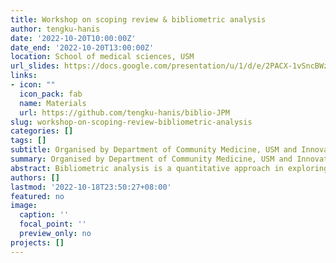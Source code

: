 ```yaml
---
title: Workshop on scoping review & bibliometric analysis
author: tengku-hanis
date: '2022-10-20T10:00:00Z'
date_end: '2022-10-20T13:00:00Z'
location: School of medical sciences, USM
url_slides: https://docs.google.com/presentation/u/1/d/e/2PACX-1vSncBWzmXldPRTwQVs_RtBIMljMT8wqFGQ8oJiZ7EohyVagotaeVp8yBoB3ThKkzijtoXHVaSZcFjoe/pub?start=false&loop=false&delayms=3000&slide=id.p
links:
- icon: ""
  icon_pack: fab
  name: Materials
  url: https://github.com/tengku-hanis/biblio-JPM
slug: workshop-on-scoping-review-bibliometric-analysis
categories: []
tags: []
subtitle: Organised by Department of Community Medicine, USM and Innovative Network of Community Club (INCOME)
summary: Organised by Department of Community Medicine, USM and Innovative Network of Community Club (INCOME)
abstract: Bibliometric analysis is a quantitative approach in exploring the patterns of publications and literatures in certain research area. This workshop demonstrated a bibliometric analysis using bibliometrix package in R. This workshop was exclusively organised for Doctorate of Public Health (DrPH) candidates in Univerisiti Sains Malaysia.
authors: []
lastmod: '2022-10-18T23:50:27+08:00'
featured: no
image:
  caption: ''
  focal_point: ''
  preview_only: no
projects: []
---
```

